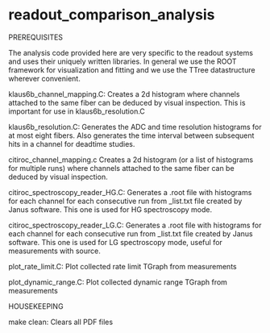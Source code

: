 # readout_comparison_analysis

PREREQUISITES

The analysis code provided here are very specific to the readout systems and uses their uniquely written
libraries. In general we use the ROOT framework for visualization and fitting and we use the TTree
datastructure wherever convenient.

klaus6b_channel_mapping.C: Creates a 2d histogram where channels attached to the same fiber can be deduced
by visual inspection. This is important for use in klaus6b_resolution.C

klaus6b_resolution.C: Generates the ADC and time resolution histograms for at most eight fibers. Also generates
the time interval between subsequent hits in a channel for deadtime studies.

citiroc_channel_mapping.c Creates a 2d histogram (or a list of histograms for multiple runs) where channels attached to the same fiber can be deduced by visual inspection. 

citiroc_spectroscopy_reader_HG.C: Generates a .root file with histograms for each channel for each consecutive run from _list.txt file created by Janus software. This one is used for HG spectroscopy mode.

citiroc_spectroscopy_reader_LG.C: Generates a .root file with histograms for each channel for each consecutive run from _list.txt file created by Janus software. This one is used for LG spectroscopy mode, useful for measurements with source. 

plot_rate_limit.C: Plot collected rate limit TGraph from measurements

plot_dynamic_range.C: Plot collected dynamic range TGraph from measurements

HOUSEKEEPING

make clean: Clears all PDF files
